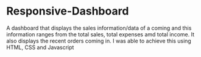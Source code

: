 # Responsive-Dashboard
A dashboard that displays the sales information/data of a coming and this information ranges from the total sales, total expenses amd total income. It also displays the recent orders coming in. I was able to achieve this using HTML, CSS and Javascript

